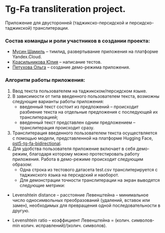 # Tg-Fa transliteration project.

Приложение для двусторонней (таджикско-персидской и персидско-таджикской) транслитерации.

### Состав команды и роли участников в создании проекта:
* [Мусин Шамиль](https://github.com/sml-msn) – тимлид, развертывание приложения на платформе Yandex.Cloud.
* [Красильникова Юлия](https://github.com/Jul-Kras) – написание тестов.
* [Петухова Ольга](https://github.com/petuxovao00) – создание демо-режима приложения.

### Алгоритм работы приложения:
1) Ввод текста пользователем на таджикском/персидском языке.
2) В зависимости от типа введенного пользователем текста, возможны следующие варианты работы приложения:
    *	введенный текст состоит из предложений – происходит разбиение текста на отдельные предложения с последующей их транслитерацией;
	  * введенный текст представлен одним предложением – транслитерация происходит сразу.
3) Транслитерация введенного пользователем текста осуществляется с помощью модели, представленной на платформе Hugging Face, [pst5-tg-fa-bidirectional](https://huggingface.co/sml-msn/pst5-tg-fa-bidirectional).
4) Для удобства пользователя приложение включает в себя демо-режим, благодаря которому можно протестировать работу приложения. Работа в демо-режиме происходит следующим образом:
	  * Одна строка из тестового датасета test.csv транслитерируется с таджикского языка на персидский и наоборот.
	  * Для демонстрации точности транслитерации на экран выводятся следующие метрики:
- Levenshtein distance – расстояние Левенштейна – минимальное число односимвольных преобразований (удалений, вставок или замен), необходимых для превращения одной последовательности в другую.

- Levenshtein ratio – коэффициент Левенштейна = (колич. символов-min⁡ колич. исправлений)/(колич. символов).
